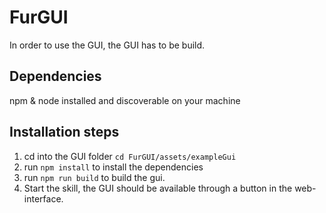 # FurGUI

In order to use the GUI, the GUI has to be build.

## Dependencies

npm & node installed and discoverable on your machine

## Installation steps

 1. cd into the GUI folder `cd FurGUI/assets/exampleGui`
 2. run `npm install` to install the dependencies
 3. run `npm run build` to build the gui.
 4. Start the skill, the GUI should be available through a button in the web-interface.
